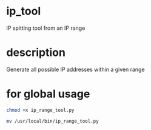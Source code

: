# ip_tool
IP spitting tool from an IP range

# description
Generate all possible IP addresses within a given range

# for global usage

```bash
chmod +x ip_range_tool.py
```

```bash
mv /usr/local/bin/ip_range_tool.py
```
